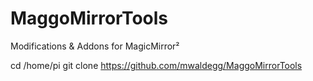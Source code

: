 # MaggoMirrorTools
Modifications &amp; Addons for MagicMirror²

cd /home/pi
git clone https://github.com/mwaldegg/MaggoMirrorTools
